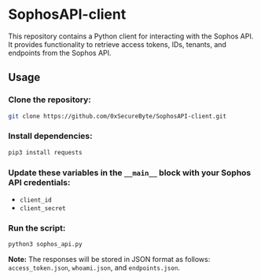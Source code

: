 # SophosAPI-client

This repository contains a Python client for interacting with the Sophos API. It provides functionality to retrieve access tokens, IDs, tenants, and endpoints from the Sophos API.

## Usage

### Clone the repository:

```bash
git clone https://github.com/0xSecureByte/SophosAPI-client.git
```

### Install dependencies:
```bash
pip3 install requests
```

### Update these variables in the `__main__` block with your Sophos API credentials:

- `client_id`
- `client_secret`

### Run the script:
```bash
python3 sophos_api.py
```

**Note:** The responses will be stored in JSON format as follows: `access_token.json`, `whoami.json`, and `endpoints.json`.
